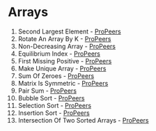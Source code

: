 # Arrays
1) Second Largest Element - [ProPeers](https://www.naukri.com/code360/problems/second-largest-element-in-the-array_873375)
2) Rotate An Array By K - [ProPeers](https://www.naukri.com/code360/problems/rotate-array_1230543)
3) Non-Decreasing Array - [ProPeers](https://www.naukri.com/code360/problems/non-decreasing-array_699920)
4) Equilibrium Index - [ProPeers](https://www.naukri.com/code360/problems/equilibrium-index_893014)
5) First Missing Positive - [ProPeers](https://www.naukri.com/code360/problems/first-missing-positive_699946)
6) Make Unique Array - [ProPeers](https://www.naukri.com/code360/problems/make-unique-array_920329)
7) Sum Of Zeroes - [ProPeers](https://www.naukri.com/code360/problems/array-sum_893287)
8) Matrix Is Symmetric - [ProPeers](https://www.naukri.com/code360/problems/matrix-is-symmetric_799361)
9) Pair Sum - [ProPeers](https://www.naukri.com/code360/problems/pair-sum_1171154)
10) Bubble Sort - [ProPeers](https://www.naukri.com/code360/problems/bubble-sort_980524)
11) Selection Sort - [ProPeers](https://www.naukri.com/code360/problems/selection-sort_981162)
12) Insertion Sort - [ProPeers](https://www.naukri.com/code360/problems/insertion-sort_3155179)
13) Intersection Of Two Sorted Arrays - [ProPeers](https://www.naukri.com/code360/problems/intersection-of-2-arrays_1082149)
